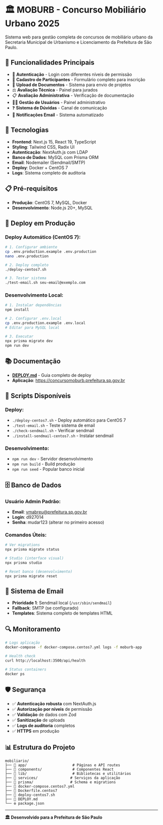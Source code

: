 # 🏛️ MOBURB - Concurso Mobiliário Urbano 2025

Sistema web para gestão completa de concursos de mobiliário urbano da Secretaria Municipal de Urbanismo e Licenciamento da Prefeitura de São Paulo.

## 🎯 **Funcionalidades Principais**

- 🔐 **Autenticação** - Login com diferentes níveis de permissão
- 👥 **Cadastro de Participantes** - Formulário completo para inscrição
- 📄 **Upload de Documentos** - Sistema para envio de projetos
- ⚖️ **Avaliação Técnica** - Painel para jurados
- 📋 **Avaliação Administrativa** - Verificação de documentação
- 👨‍💼 **Gestão de Usuários** - Painel administrativo
- ❓ **Sistema de Dúvidas** - Canal de comunicação
- 📧 **Notificações Email** - Sistema automatizado

## 🚀 **Tecnologias**

- **Frontend**: Next.js 15, React 19, TypeScript
- **Styling**: Tailwind CSS, Radix UI
- **Autenticação**: NextAuth.js com LDAP
- **Banco de Dados**: MySQL com Prisma ORM
- **Email**: Nodemailer (Sendmail/SMTP)
- **Deploy**: Docker + CentOS 7
- **Logs**: Sistema completo de auditoria

## 📋 **Pré-requisitos**

- **Produção**: CentOS 7, MySQL, Docker
- **Desenvolvimento**: Node.js 20+, MySQL

## 🚀 **Deploy em Produção**

### **Deploy Automático (CentOS 7):**
```bash
# 1. Configurar ambiente
cp .env.production.example .env.production
nano .env.production

# 2. Deploy completo
./deploy-centos7.sh

# 3. Testar sistema
./test-email.sh seu-email@exemplo.com
```

### **Desenvolvimento Local:**
```bash
# 1. Instalar dependências
npm install

# 2. Configurar .env.local
cp .env.production.example .env.local
# Editar para MySQL local

# 3. Executar
npx prisma migrate dev
npm run dev
```

## 📚 **Documentação**

- **[DEPLOY.md](DEPLOY.md)** - Guia completo de deploy
- **Aplicação**: https://concursomoburb.prefeitura.sp.gov.br

## 🔧 **Scripts Disponíveis**

### **Deploy:**
- `./deploy-centos7.sh` - Deploy automático para CentOS 7
- `./test-email.sh` - Teste sistema de email
- `./check-sendmail.sh` - Verificar sendmail
- `./install-sendmail-centos7.sh` - Instalar sendmail

### **Desenvolvimento:**
- `npm run dev` - Servidor desenvolvimento
- `npm run build` - Build produção
- `npm run seed` - Popular banco inicial

## 🗄️ **Banco de Dados**

### **Usuário Admin Padrão:**
- **Email**: vmabreu@prefeitura.sp.gov.br
- **Login**: d927014
- **Senha**: mudar123 (alterar no primeiro acesso)

### **Comandos Úteis:**
```bash
# Ver migrations
npx prisma migrate status

# Studio (interface visual)
npx prisma studio

# Reset banco (desenvolvimento)
npx prisma migrate reset
```

## 📧 **Sistema de Email**

- **Prioridade 1**: Sendmail local (`/usr/sbin/sendmail`)
- **Fallback**: SMTP (se configurado)
- **Templates**: Sistema completo de templates HTML

## 🔍 **Monitoramento**

```bash
# Logs aplicação
docker-compose -f docker-compose.centos7.yml logs -f moburb-app

# Health check
curl http://localhost:3500/api/health

# Status containers
docker ps
```

## 🛡️ **Segurança**

- ✅ **Autenticação robusta** com NextAuth.js
- ✅ **Autorização por níveis** de permissão
- ✅ **Validação** de dados com Zod
- ✅ **Sanitização** de uploads
- ✅ **Logs de auditoria** completos
- ✅ **HTTPS** em produção

## 📊 **Estrutura do Projeto**

```
mobiliario/
├── 📁 app/                     # Páginas e API routes
├── 📁 components/              # Componentes React
├── 📁 lib/                     # Bibliotecas e utilitários
├── 📁 services/               # Serviços da aplicação
├── 📁 prisma/                 # Schema e migrations
├── 🐳 docker-compose.centos7.yml
├── 🐳 Dockerfile.centos7
├── 🚀 deploy-centos7.sh
├── 📖 DEPLOY.md
└── ⚙️ package.json
```

---

**🏛️ Desenvolvido para a Prefeitura de São Paulo**
